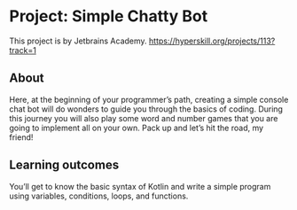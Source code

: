 # Project: Simple Chatty Bot

This project is by Jetbrains Academy.
https://hyperskill.org/projects/113?track=1

## About

Here, at the beginning of your programmer’s path, creating a simple console chat bot will do wonders to guide you
through the basics of coding. During this journey you will also play some word and number games that you are going to
implement all on your own. Pack up and let’s hit the road, my friend!

## Learning outcomes

You’ll get to know the basic syntax of Kotlin and write a simple program using variables, conditions, loops, and
functions.
